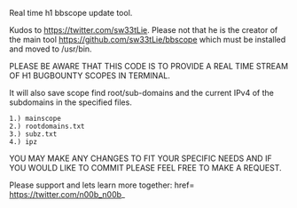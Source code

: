 Real time h1 bbscope update tool.

Kudos to https://twitter.com/sw33tLie. Please not that he is the creator of the main tool https://github.com/sw33tLie/bbscope which must be installed and moved to /usr/bin.

PLEASE BE AWARE THAT THIS CODE IS TO PROVIDE A REAL TIME STREAM OF H1 BUGBOUNTY SCOPES IN TERMINAL. 

It will also save scope find root/sub-domains and the current IPv4 of the subdomains in the specified files.

    1.) mainscope
    2.) rootdomains.txt
    3.) subz.txt
    4.) ipz

YOU MAY MAKE ANY CHANGES TO FIT YOUR SPECIFIC NEEDS AND IF YOU WOULD LIKE TO COMMIT PLEASE FEEL FREE TO MAKE A REQUEST.


Please support and lets learn more together: href= https://twitter.com/n00b_n00b_ 

